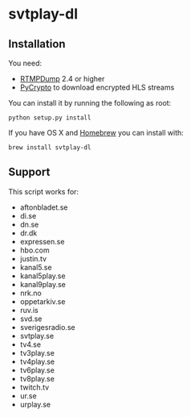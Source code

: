 svtplay-dl
==========
Installation
------------
You need:

* [RTMPDump](http://rtmpdump.mplayerhq.hu/) 2.4 or higher
* [PyCrypto](https://www.dlitz.net/software/pycrypto/) to download encrypted HLS streams

You can install it by running the following as root:

    python setup.py install

If you have OS X and [Homebrew](http://mxcl.github.com/homebrew/)
you can install with:

    brew install svtplay-dl

Support
-------
This script works for:

* aftonbladet.se
* di.se
* dn.se
* dr.dk
* expressen.se
* hbo.com
* justin.tv
* kanal5.se
* kanal5play.se
* kanal9play.se
* nrk.no
* oppetarkiv.se
* ruv.is
* svd.se
* sverigesradio.se
* svtplay.se
* tv4.se
* tv3play.se
* tv4play.se
* tv6play.se
* tv8play.se
* twitch.tv
* ur.se
* urplay.se
